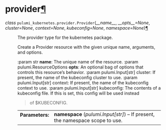 ---
---

<div class="section" id="module-pulumi_kubernetes.provider">
<span id="provider"></span><h1>provider<a class="headerlink" href="#module-pulumi_kubernetes.provider" title="Permalink to this headline">¶</a></h1>
<dl class="class">
<dt id="pulumi_kubernetes.provider.Provider">
<em class="property">class </em><code class="descclassname">pulumi_kubernetes.provider.</code><code class="descname">Provider</code><span class="sig-paren">(</span><em>__name__</em>, <em>__opts__=None</em>, <em>cluster=None</em>, <em>context=None</em>, <em>kubeconfig=None</em>, <em>namespace=None</em><span class="sig-paren">)</span><a class="headerlink" href="#pulumi_kubernetes.provider.Provider" title="Permalink to this definition">¶</a></dt>
<dd><p>The provider type for the kubernetes package.</p>
<p>Create a Provider resource with the given unique name, arguments, and options.</p>
<p>:param str <strong>name</strong>: The unique name of the resource.
:param pulumi.ResourceOptions <strong>opts</strong>: An optional bag of options that controls this resource’s behavior.
:param pulumi.Input[str] cluster: If present, the name of the kubeconfig cluster to use.
:param pulumi.Input[str] context: If present, the name of the kubeconfig context to use.
:param pulumi.Input[str] kubeconfig: The contents of a kubeconfig file. If this is set, this config will be used instead</p>
<blockquote>
<div>of $KUBECONFIG.</div></blockquote>
<table class="docutils field-list" frame="void" rules="none">
<col class="field-name" />
<col class="field-body" />
<tbody valign="top">
<tr class="field-odd field"><th class="field-name">Parameters:</th><td class="field-body"><strong>namespace</strong> (<em>pulumi.Input</em><em>[</em><em>str</em><em>]</em>) – If present, the namespace scope to use.</td>
</tr>
</tbody>
</table>
</dd></dl>

</div>
